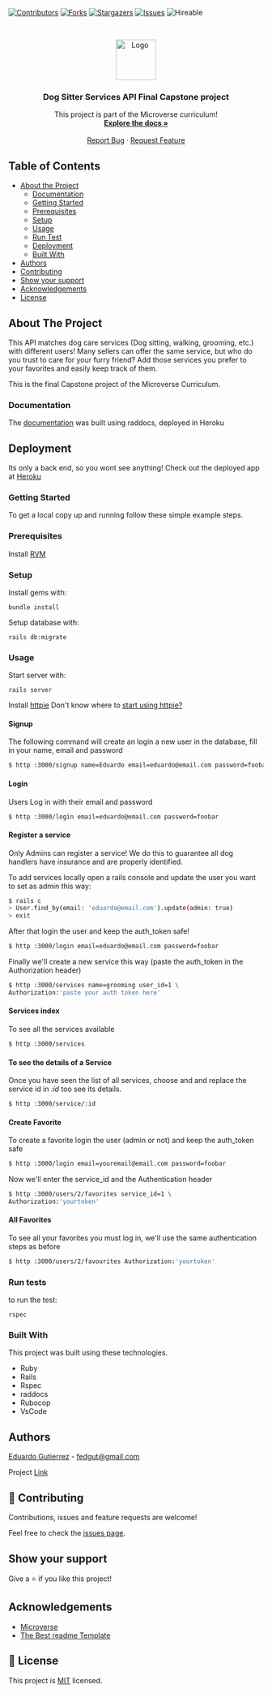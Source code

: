 <!--
*** Thanks for checking out this README Template. If you have a suggestion that would
*** make this better, please fork the repo and create a pull request or simply open
*** an issue with the tag "enhancement".
*** Thanks again! Now go create something AMAZING! :D
-->

<!-- PROJECT SHIELDS -->
<!--
*** I'm using markdown "reference style" links for readability.
*** Reference links are enclosed in brackets [ ] instead of parentheses ( ).
*** See the bottom of this document for the declaration of the reference variables
*** for contributors-url, forks-url, etc. This is an optional, concise syntax you may use.
*** https://www.markdownguide.org/basic-syntax/#reference-style-links
-->
[![Contributors][contributors-shield]][contributors-url]
[![Forks][forks-shield]][forks-url]
[![Stargazers][stars-shield]][stars-url]
[![Issues][issues-shield]][issues-url]
![Hireable](https://cdn.rawgit.com/hiendv/hireable/master/styles/default/yes.svg)

<!-- PROJECT LOGO -->
<br />
<p align="center">
  <a href="https://github.com/fedgut/dog_sitter_API">
    <img src="https://raw.githubusercontent.com/euqueme/toy-app/master/app/assets/images/mLogo.png" alt="Logo" width="80" height="80">
  </a>

  <h3 align="center">Dog Sitter Services API Final Capstone project</h3>

  <p align="center">
    This project is part of the Microverse curriculum!
    <br />
    <a href="https://github.com/fedgut/dog_sitter_API"><strong>Explore the docs »</strong></a>
    <br />
    <br />
    <a href="https://github.com/fedgut/dog_sitter_API/issues">Report Bug</a>
    ·
    <a href="https://github.com/fedgut/dog_sitter_API/issues">Request Feature</a>
  </p>
</p>

<!-- TABLE OF CONTENTS -->
## Table of Contents

* [About the Project](#about-the-project)
  * [Documentation](#documentation)
  * [Getting Started](#getting-started)
  * [Prerequisites](#prerequisites)
  * [Setup](#setup)
  * [Usage](#usage)
  * [Run Test](#run-test)
  * [Deployment](#deployment)
  * [Built With](#built-with)
* [Authors](#authors)
* [Contributing](#contributing)
* [Show your support](#show-support)
* [Acknowledgements](#acknowledgements)
* [License](#license)

<!-- ABOUT THE PROJECT -->
## About The Project

This API matches dog care services (Dog sitting, walking, grooming, etc.) with different users!
Many sellers can offer the same service, but who do you trust to care for your furry friend? 
Add those services you prefer to your favorites and easily keep track of them.


This is the final Capstone project of the Microverse Curriculum.

### Documentation

The [documentation](https://quiet-cove-56221.herokuapp.com/docs) was built using raddocs, deployed in Heroku

## Deployment 

Its only a back end, so you wont see anything! Check out the deployed app at [Heroku](https://quiet-cove-56221.herokuapp.com/) 

### Getting Started

To get a local copy up and running follow these simple example steps.

### Prerequisites

Install [RVM](https://rvm.io/rvm/install)

### Setup

Install gems with:

```
bundle install
```

Setup database with:

```
rails db:migrate
```

### Usage

Start server with:

```
rails server
```

Install [httpie](https://httpie.org/) 
Don't know where to [start using httpie?](https://httpie.org/docs#usage)

#### Signup

The following command will create an login a new user in the database, fill in your name, email and password

```bash
$ http :3000/signup name=Eduardo email=eduardo@email.com password=foobar password_confirmation=foobar
```
#### Login

Users Log in with their email and password

```bash
$ http :3000/login email=eduardo@email.com password=foobar
```

#### Register a service

Only Admins can register a service! We do this to guarantee all dog handlers have insurance and are properly identified. 

To add services locally open a rails console and update the user you want to set as admin this way:

```bash
$ rails c
> User.find_by(email: 'eduardo@email.com').update(admin: true)
> exit
```
After that login the user and keep the auth_token safe!

```bash
$ http :3000/login email=eduardo@email.com password=foobar
```

Finally we'll create a new service this way (paste the auth_token in the Authorization header)

```bash
$ http :3000/services name=grooming user_id=1 \
Authorization:'paste your auth token here'
```

#### Services index

To see all the services available 

```bash
$ http :3000/services
```

#### To see the details of a Service

Once you have seen the list of all services, choose and and replace the service id in *:id* too see its details.

```bash
$ http :3000/service/:id
```
#### Create Favorite 

To create a favorite login the user (admin or not) and keep the auth_token safe
```bash
$ http :3000/login email=youremail@email.com password=foobar
```
Now we'll enter the service_id and the Authentication header

```bash
$ http :3000/users/2/favorites service_id=1 \
Authorization:'yourtoken'
```
#### All Favorites

To see all your favorites you must log in, we'll use the same authentication steps as before

```bash
$ http :3000/users/2/favourites Authorization:'yourtoken'
```

### Run tests

to run the test:

```
rspec
```

### Built With
This project was built using these technologies.
* Ruby 
* Rails 
* Rspec
* raddocs
* Rubocop
* VsCode

<!-- CONTACT -->
## Authors

[Eduardo Gutierrez](https://github.com/fedgut) - fedgut@gmail.com

Project [Link](https://github.com/fedgut/dog_sitter_API/)

## 🤝 Contributing

Contributions, issues and feature requests are welcome!

Feel free to check the [issues page](issues/).

## Show your support

Give a ⭐️ if you like this project!

<!-- ACKNOWLEDGEMENTS -->
## Acknowledgements
* [Microverse](https://www.microverse.org/)
* [The Best readme Template](https://github.com/othneildrew/Best-README-Template)

<!-- LICENSE -->
## 📝 License

This project is [MIT](https://opensource.org/licenses/MIT) licensed.
<!-- MARKDOWN LINKS & IMAGES -->
<!-- https://www.markdownguide.org/basic-syntax/#reference-style-links -->
[contributors-shield]: https://img.shields.io/github/contributors/fedgut/Dog-care-services-API.svg?style=flat-square
[contributors-url]: https://github.com/fedgut/Dog-care-services-API/graphs/contributors
[forks-shield]: https://img.shields.io/github/forks/fedgut/Dog-care-services-API.svg?style=flat-square
[forks-url]: https://github.com/fedgut/Dog-care-services-API/network/members
[stars-shield]: https://img.shields.io/github/stars/fedgut/Dog-care-services-API.svg?style=flat-square
[stars-url]: https://github.com/fedgut/Dog-care-services-API/stargazers
[issues-shield]: https://img.shields.io/github/issues/fedgut/Dog-care-services-API.svg?style=flat-square
[issues-url]: https://github.com/fedgut/Dog-care-services-API/issues
[product-screenshot]: /app/assets/images/exercises-index.png
